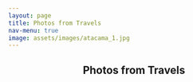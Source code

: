 ```yaml
---
layout: page
title: Photos from Travels
nav-menu: true
image: assets/images/atacama_1.jpg
---
```


<!-- Main -->
<div id="main" class="alt">

<!-- One -->
<section id="one">
	<div class="inner">
		<header class="major">
			<h1>Photos from Travels</h1>
		</header>

<!-- Content -->
<span class="image fit"><img src="{% link assets/images/atacama_1.jpg %}" alt="" /></span>
<span class="image fit"><img src="{% link assets/images/atacama_2.jpg %}" alt="" /></span>
<span class="image fit"><img src="{% link assets/images/atacama_3.jpg %}" alt="" /></span>
<span class="image fit"><img src="{% link assets/images/atacama_panorama.jpg %}" alt="" /></span>
<span class="image fit"><img src="{% link assets/images/bay_daytime.jpg %}" alt="" /></span>
<span class="image fit"><img src="{% link assets/images/bay_sunset.jpg %}" alt="" /></span>
<span class="image fit"><img src="{% link assets/images/emiTrolltunga.jpg %}" alt="" /></span>
<span class="image fit"><img src="{% link assets/images/funicular_2.jpg %}" alt="" /></span>
<span class="image fit"><img src="{% link assets/images/salta.jpg %}" alt="" /></span>
<span class="image fit"><img src="{% link assets/images/machu-picchu_mtns.jpg %}" alt="" /></span>
<span class="image fit"><img src="{% link assets/images/machu-picchu_mist_horizontal.jpg %}" alt="" /></span>
<span class="image fit"><img src="{% link assets/images/salt-flats.jpg %}" alt="" /></span>
<span class="image fit"><img src="{% link assets/images/valparaiso.jpg %}" alt="" /></span>
<span class="image fit"><img src="{% link assets/images/valparaiso_ocean.jpg %}" alt="" /></span>




</div>
</section>
</div>
